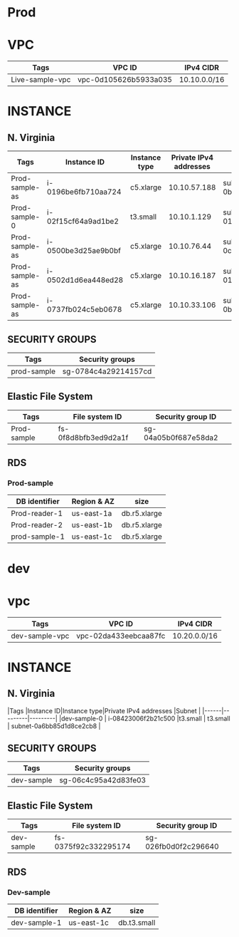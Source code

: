 # Prod

# VPC 

|Tags|VPC ID |IPv4 CIDR |
|------|---------|---------|
|Live-sample-vpc| vpc-0d105626b5933a035 | 10.10.0.0/16 |



# INSTANCE

## N. Virginia

|Tags |Instance ID|Instance type|Private IPv4 addresses |Subnet|
|------|---------|---------|--------|--------|
|Prod-sample-as|i-0196be6fb710aa724 |c5.xlarge |10.10.57.188 |subnet-0baad8304b1f54f02 |
|Prod-sample-0 |i-02f15cf64a9ad1be2 | t3.small | 10.10.1.129 |subnet-01068cf8ad487b3e0 |
|Prod-sample-as| i-0500be3d25ae9b0bf |c5.xlarge| 10.10.76.44 | subnet-0ca156edb893f6ca1| 
|Prod-sample-as | i-0502d1d6ea448ed28 | c5.xlarge | 10.10.16.187 | subnet-01068cf8ad487b3e0 |
|Prod-sample-as | i-0737fb024c5eb0678 | c5.xlarge |10.10.33.106 | subnet-0baad8304b1f54f02 |

## SECURITY GROUPS

|Tags|Security groups|
|------|---------|
|prod-sample | sg-0784c4a29214157cd | 

## Elastic File System

|Tags |File system ID |Security group ID |
|------|---------|---------| 
|Prod-sample |fs-0f8d8bfb3ed9d2a1f | sg-04a05b0f687e58da2 | 

## RDS 

###  Prod-sample

|DB identifier |Region & AZ |size |
|------|---------|--------|
| Prod-reader-1 | us-east-1a |db.r5.xlarge|
| Prod-reader-2 |us-east-1b|db.r5.xlarge| 
| prod-sample-1 |us-east-1c|db.r5.xlarge |



# dev 

# vpc 
|Tags|VPC ID |IPv4 CIDR |
|------|---------|---------|
|dev-sample-vpc | vpc-02da433eebcaa87fc | 10.20.0.0/16 | 


# INSTANCE

## N. Virginia

|Tags |Instance ID|Instance type|Private IPv4 addresses |Subnet |
|------|---------|---------|
|dev-sample-0 | i-08423006f2b21c500 |t3.small | t3.small | subnet-0a6bb85d1d8ce2cb8 | 

## SECURITY GROUPS

|Tags|Security groups|
|------|---------|
| dev-sample  |  sg-06c4c95a42d83fe03 |

## Elastic File System

|Tags |File system ID |Security group ID |
|------|---------|---------| 
|dev-sample |fs-0375f92c332295174| sg-026fb0d0f2c296640 | 

## RDS 

###  Dev-sample

|DB identifier |Region & AZ | size |
|------|---------|--------|
|dev-sample-1 | us-east-1c| db.t3.small |


 
